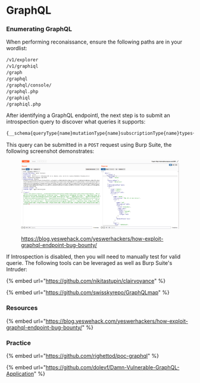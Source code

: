 # GraphQL

### Enumerating GraphQL

When performing reconaissance, ensure the following paths are in your wordlist:

```bash
/v1/explorer
/v1/graphiql
/graph
/graphql
/graphql/console/
/graphql.php
/graphiql
/graphiql.php
```

After identifying a GraphQL endpointl, the next step is to submit an introspection query to discover what queries it supports:

```graphql
{__schema{queryType{name}mutationType{name}subscriptionType{name}types{...FullType}directives{name description locations args{...InputValue}}}}fragment FullType on __Type{kind name description fields(includeDeprecated:true){name description args{...InputValue}type{...TypeRef}isDeprecated deprecationReason}inputFields{...InputValue}interfaces{...TypeRef}enumValues(includeDeprecated:true){name description isDeprecated deprecationReason}possibleTypes{...TypeRef}}fragment InputValue on __InputValue{name description type{...TypeRef}defaultValue}fragment TypeRef on __Type{kind name ofType{kind name ofType{kind name ofType{kind name ofType{kind name ofType{kind name ofType{kind name ofType{kind name}}}}}}}}
```

This query can be submitted in a `POST` request using Burp Suite, the following screenshot demonstrates:

<figure><img src="../../.gitbook/assets/image (3).png" alt=""><figcaption><p><a href="https://blog.yeswehack.com/yeswerhackers/how-exploit-graphql-endpoint-bug-bounty/">https://blog.yeswehack.com/yeswerhackers/how-exploit-graphql-endpoint-bug-bounty/</a></p></figcaption></figure>

If Introspection is disabled, then you will need to manually test for valid querie. The following tools can be leveraged as well as Burp Suite's Intruder:

{% embed url="https://github.com/nikitastupin/clairvoyance" %}

{% embed url="https://github.com/swisskyrepo/GraphQLmap" %}

### Resources

{% embed url="https://blog.yeswehack.com/yeswerhackers/how-exploit-graphql-endpoint-bug-bounty/" %}

### Practice

{% embed url="https://github.com/righettod/poc-graphql" %}

{% embed url="https://github.com/dolevf/Damn-Vulnerable-GraphQL-Application" %}
